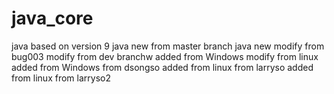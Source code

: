 # java_core
java based on version 9
java new from master branch
java new
modify from bug003
modify from dev branchw
added from Windows
modify from linux
added from Windows from dsongso
added from linux from larryso
added from linux from larryso2
